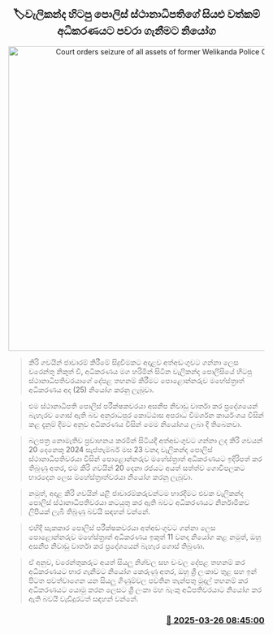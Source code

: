 <p align='center'><b><h2 align='center' title='Court orders seizure of all assets of former Welikanda Police OIC'>🏷වැලිකන්ද හිටපු පොලිස් ස්ථානාධිපතිගේ සියළු වත්කම් අධිකරණයට පවරා ගැනීමට නියෝග</h2></b></p>
<p align='center'><img src='https://helakuru.sgp1.cdn.digitaloceanspaces.com/esana/images/lib/court[1].jpg' width='600' alt='Court orders seizure of all assets of former Welikanda Police OIC'></p>

> කිරි ගවයින් ජාවාරම් කිරීමේ සිදුවීමකට අදාළව අත්අඩංගුවට ගන්නා ලෙස වරෙන්තු නිකුත් වී, අධිකරණය මග හරිමින් සිටින වැලිකන්ද පොලීසියේ හිටපු ස්ථානාධිපතිවරයාගේ දේපළ තහනම් කිරීමට පොළොන්නරුව මහේස්ත්‍රාත් අධිකරණය අද (25) නියෝග කරනු ලැබුවා.

> එම ස්ථානාධිපති පොලිස් පරීක්ෂකවරයා අසනීප නිවාඩු වාර්තා කර ප්‍රදේශයෙන් බැහැරව ගොස් ඇති බව අනුරාධපුර කොට්ඨාස අපරාධ විමර්ශන කාර්යංශය විසින් කළ දැනුම් දීමට අනුව අධිකරණය විසින් මෙම නියෝගය ලබා දී තිබෙනවා.

> බලපත්‍ර නොමැතිව ප්‍රවාහනය කරමින් සිටියදී අත්අඩංගුවට ගන්නා ලද කිරි ගවයන් 20 දෙනෙකු 2024 සැප්තැම්බර් මස 23 වනදා වැලිකන්ද පොලිස් ස්ථානාධිපතිවරයා විසින් පොළොන්නරුව මහේස්ත්‍රාත් අධිකරණයට ඉදිරිපත් කර තිබුණු අතර, එම කිරි ගවයින් 20 දෙනා රජයට අයත් සත්ත්ව ගොවිපලකට භාරදෙන ලෙස මහේස්ත්‍රාත්වරයා නියෝග කරනු ලැබුවා.

> නමුත්, අදාළ කිරි ගවයින් යළි ජාවාරම්කරුවන්ටම භාරදීමට එවක වැලිකන්ද පොලිස් ස්ථානාධිපතිවරයා කටයුතු කර ඇති බවට අධිකරණයට නිර්නාමිකව ලිපියක් ලැබී තිබුණු බවයි සඳහන් වන්නේ.

> එහිදී සැකකාර පොලිස් පරීක්ෂකවරයා අත්අඩංගුවට ගන්නා ලෙස පොළොන්නරුව මහේස්ත්‍රාත් අධිකරණය ඉකුත් 11 වනදා නියෝග කළ නමුත්, ඔහු අසනීප නිවාඩු වාර්තා කර ප්‍රදේශයෙන් බැහැර ගොස් තිබුණා.

> ඒ අනුව, වරෙන්තුකරුට අයත් සියලු නිශ්චල සහ චංචල දේපළ තහනම් කර අධිකරණයට භාර ගැනීමට නියෝග කෙරුණු අතර, ඔහු ශ්‍රී ලංකාව තුළ සහ ඉන් පිටත පවත්වාගෙන යන සියලු ගිණුම්වල පවතින තැන්පතු මුදල් තහනම් කර අධිකරණයට යොමු කරන ලෙසට ශ්‍රී ලංකා මහ බැංකු අධිපතිවරයාට නියෝග කර ඇති බවයි වැඩිදුරටත් සඳහන් වන්නේ.



<h3 align='right'><a href='https://www.helakuru.lk/esana/p/108650/'>📅 2025-03-26 08:45:00</a></h3>
